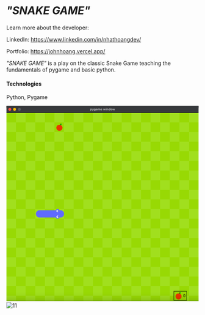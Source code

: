 *"SNAKE GAME"*
===========
Learn more about the developer: 

LinkedIn: https://www.linkedin.com/in/nhathoangdev/

Portfolio: https://johnhoang.vercel.app/

*"SNAKE GAME"* is a play on the classic Snake Game teaching the fundamentals of pygame and basic python. 

#### Technologies
Python, Pygame

![Home](./public/ScreenShot/SnakeGameHomeScreen.png)
![11](./public/ScreenShot/SnakeGame11.png)